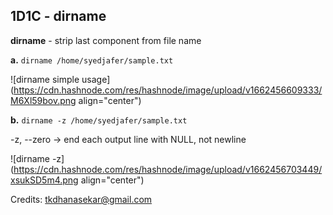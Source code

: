 ## 1D1C - dirname

**dirname** - strip last component from file name

**a.** ```dirname /home/syedjafer/sample.txt```

![dirname simple usage](https://cdn.hashnode.com/res/hashnode/image/upload/v1662456609333/M6Xl59bov.png align="center")

**b.** ```dirname -z /home/syedjafer/sample.txt```

-z, --zero -> end each output line with NULL, not newline

![dirname -z](https://cdn.hashnode.com/res/hashnode/image/upload/v1662456703449/xsukSD5m4.png align="center")


Credits: tkdhanasekar@gmail.com